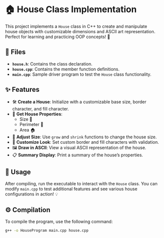 # 🏠 House Class Implementation

This project implements a `House` class in C++ to create and manipulate house objects with customizable dimensions and ASCII art representation. Perfect for learning and practicing OOP concepts! 🌟

## 📂 Files

- **`house.h`**: Contains the class declaration.
- **`house.cpp`**: Contains the member function definitions.
- **`main.cpp`**: Sample driver program to test the `House` class functionality.

## ✨ Features

- 🛠 **Create a House**: Initialize with a customizable base size, border character, and fill character.
- 📏 **Get House Properties**:
  - Size 📐
  - Perimeter 📏
  - Area 🏠
- 🔄 **Adjust Size**: Use `grow` and `shrink` functions to change the house size.
- 🎨 **Customize Look**: Set custom border and fill characters with validation.
- 🖼 **Draw in ASCII**: View a visual ASCII representation of the house.
- 📋 **Summary Display**: Print a summary of the house’s properties.

## 🚀 Usage

After compiling, run the executable to interact with the `House` class. You can modify `main.cpp` to test additional features and see various house configurations in action! 💡

## ⚙️ Compilation

To compile the program, use the following command:

```bash
g++ -o HouseProgram main.cpp house.cpp

